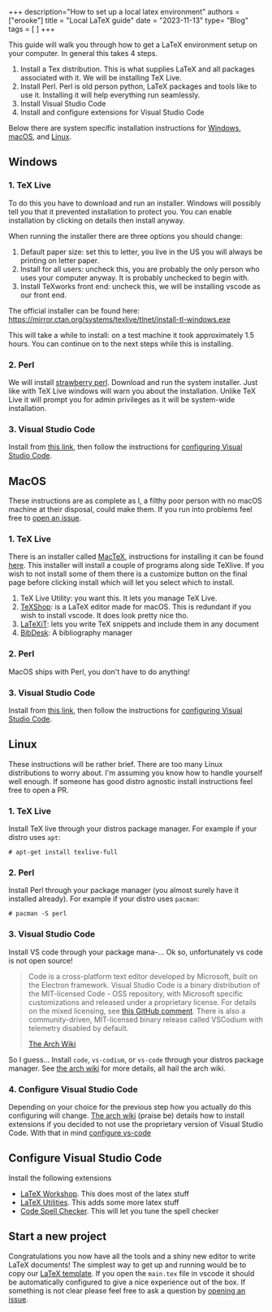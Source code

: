 +++
description="How to set up a local latex environment"
authors = ["erooke"]
title = "Local LaTeX guide"
date = "2023-11-13"
type= "Blog"
tags = [
]
+++

This guide will walk you through how to get a LaTeX environment setup on your
computer. In general this takes 4 steps.

1. Install a Tex distribution. This is what supplies LaTeX and all packages
   associated with it. We will be installing TeX Live.
2. Install Perl. Perl is old person python, LaTeX packages and tools like to
   use it. Installing it will help everything run seamlessly.
3. Install Visual Studio Code
4. Install and configure extensions for Visual Studio Code

Below there are system specific installation instructions for [Windows](#windows),
[macOS](#macos), and [Linux](#linux).


## Windows

### 1. TeX Live

To do this you have to download and run an installer. Windows will possibly
tell you that it prevented installation to protect you. You can enable
installation by clicking on details then install anyway.

When running the installer there are three options you should change:

1. Default paper size: set this to letter, you live in the US you will always
   be printing on letter paper.
2. Install for all users: uncheck this, you are probably the only person who
   uses your computer anyway. It is probably unchecked to begin with.
3. Install TeXworks front end: uncheck this, we will be installing vscode
   as our front end.

The official installer can be found here: https://mirror.ctan.org/systems/texlive/tlnet/install-tl-windows.exe

This will take a while to install: on a test machine it took approximately 1.5
hours. You can continue on to the next steps while this is installing.

### 2. Perl

We will install [strawberry perl](https://strawberryperl.com/). Download and
run the system installer. Just like with TeX Live windows will warn you about
the installation. Unlike TeX Live it will prompt you for admin privileges as it
will be system-wide installation.

### 3. Visual Studio Code

Install from [this link](https://code.visualstudio.com/), then follow the
instructions for [configuring Visual Studio
Code](#configure-visual-studio-code).

## MacOS

These instructions are as complete as I, a filthy poor person with no macOS
machine at their disposal, could make them. If you run into problems feel free
to [open an issue](https://github.com/uiowa-mgb/website/issues/new).

### 1. TeX Live

There is an installer called [MacTeX](https://tug.org/mactex/), instructions
for installing it can be found [here](https://tug.org/mactex/mactex-download.html).
This installer will install a couple of programs along side TeXlive. If you
wish to not install some of them there is a customize button on the final page
before clicking install which will let you select which to install.
1. TeX Live Utility: you want this. It lets you manage TeX Live.
2. [TeXShop](https://pages.uoregon.edu/koch/texshop/index.html): is a LaTeX
   editor made for macOS. This is redundant if you wish to install vscode. It
   does look pretty nice tho.
3. [LaTeXiT](https://pierre.chachatelier.fr/latexit/): lets you write TeX
   snippets and include them in any document
4. [BibDesk](https://bibdesk.sourceforge.io/): A bibliography manager

### 2. Perl

MacOS ships with Perl, you don't have to do anything!

### 3. Visual Studio Code

Install from [this link](https://code.visualstudio.com/), then follow the
instructions for [configuring Visual Studio
Code](#configure-visual-studio-code).

## Linux

These instructions will be rather brief. There are too many Linux distributions
to worry about. I'm assuming you know how to handle yourself well enough. If
someone has good distro agnostic install instructions feel free to open a PR.

### 1. TeX Live
Install TeX live through your distros package manager. For example if your
distro uses `apt`:
```
# apt-get install texlive-full
```

### 2. Perl

Install Perl through your package manager (you almost surely have it installed
already). For example if your distro uses `pacman`:
```
# pacman -S perl
```

### 3. Visual Studio Code

Install VS code through your package mana-... Ok so, unfortunately vs code is not open source!

> Code is a cross-platform text editor developed by Microsoft, built on the
> Electron framework. Visual Studio Code is a binary distribution of the
> MIT-licensed Code - OSS repository, with Microsoft specific customizations
> and released under a proprietary license. For details on the mixed licensing,
> see [this GitHub
> comment](https://github.com/Microsoft/vscode/issues/60#issuecomment-161792005).
> There is also a community-driven, MIT-licensed binary release called VSCodium
> with telemetry disabled by default.
>
> [The Arch Wiki](https://wiki.archlinux.org/title/Visual_Studio_Code)

So I guess... Install `code`, `vs-codium`, or `vs-code` through your distros
package manager. See [the arch
wiki](https://wiki.archlinux.org/title/Visual_Studio_Code) for more details,
all hail the arch wiki.

### 4. Configure Visual Studio Code

Depending on your choice for the previous step how you actually do this
configuring will change. [The arch
wiki](https://wiki.archlinux.org/title/Visual_Studio_Code#Extensions_support)
(praise be) details how to install extensions if you decided to not use the
proprietary version of Visual Studio Code. With that in mind [configure vs-code](#configure-visual-studio-code)


## Configure Visual Studio Code

Install the following extensions

- [LaTeX Workshop](https://marketplace.visualstudio.com/items?itemName=James-Yu.latex-workshop). This does most of the latex stuff
- [LaTeX Utilities](https://marketplace.visualstudio.com/items?itemName=tecosaur.latex-utilities). This adds some more latex stuff
- [Code Spell Checker](https://marketplace.visualstudio.com/items?itemName=streetsidesoftware.code-spell-checker). This will let you tune the spell checker

## Start a new project

Congratulations you now have all the tools and a shiny new editor to write
LaTeX documents! The simplest way to get up and running would be to copy our
[LaTeX template](https://github.com/uiowa-mgb/vscode-latex-template). If you
open the `main.tex` file in vscode it should be automatically configured to
give a nice experience out of the box. If something is not clear please feel
free to ask a question by [opening an
issue](https://github.com/uiowa-mgb/website/issues/new).
